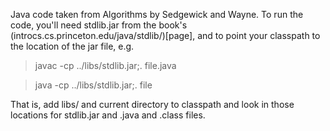 Java code taken from Algorithms by Sedgewick and Wayne.
To run the code, you'll need stdlib.jar from the book's (introcs.cs.princeton.edu/java/stdlib/)[page],
and to point your classpath to the location of the jar file, e.g.

> javac -cp ../libs/stdlib.jar;. file.java

> java -cp ../libs/stdlib.jar;. file

That is, add libs/ and current directory to classpath and look in those locations for stdlib.jar and .java and .class files.